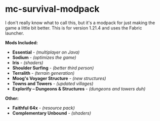 # mc-survival-modpack
I don't really know what to call this, but it's a modpack for just making the game a little bit better. This is for version 1.21.4 and uses the Fabric launcher.

**Mods Included:**
  - **Essential** - _(multiplayer on Java)_
  - **Sodium** - _(optimizes the game)_
  - **Iris** - _(shaders)_
  - **Shoulder Surfing** - _(better third person)_
  - **Terralith** - _(terrain generation)_
  - **Moog's Voyager Structure** - _(new structures)_
  - **Towns and Towers** - _(updated villages)_
  - **Explorify – Dungeons & Structures** - _(dungeons and towers duh)_

**Other:**
- **Faithful 64x** - _(resource pack)_
- **Complementary Unbound** - _(shaders)_

